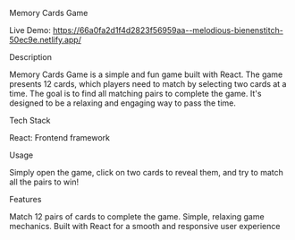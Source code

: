 Memory Cards Game

Live Demo: https://66a0fa2d1f4d2823f56959aa--melodious-bienenstitch-50ec9e.netlify.app/

Description

Memory Cards Game is a simple and fun game built with React. The game presents 12 cards, which players need to match by selecting two cards at a time. The goal is to find all matching pairs to complete the game. It's designed to be a relaxing and engaging way to pass the time.

Tech Stack

React: Frontend framework

Usage

Simply open the game, click on two cards to reveal them, and try to match all the pairs to win!

Features

Match 12 pairs of cards to complete the game.
Simple, relaxing game mechanics.
Built with React for a smooth and responsive user experience

